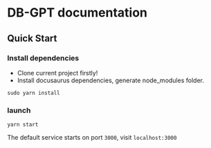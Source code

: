 # DB-GPT documentation 

## Quick Start

### Install dependencies 
- Clone current project firstly!
- Install docusaurus dependencies, generate node_modules folder.

```
sudo yarn install
```

### launch
``` 
yarn start
```

The default service starts on port `3000`, visit `localhost:3000`

